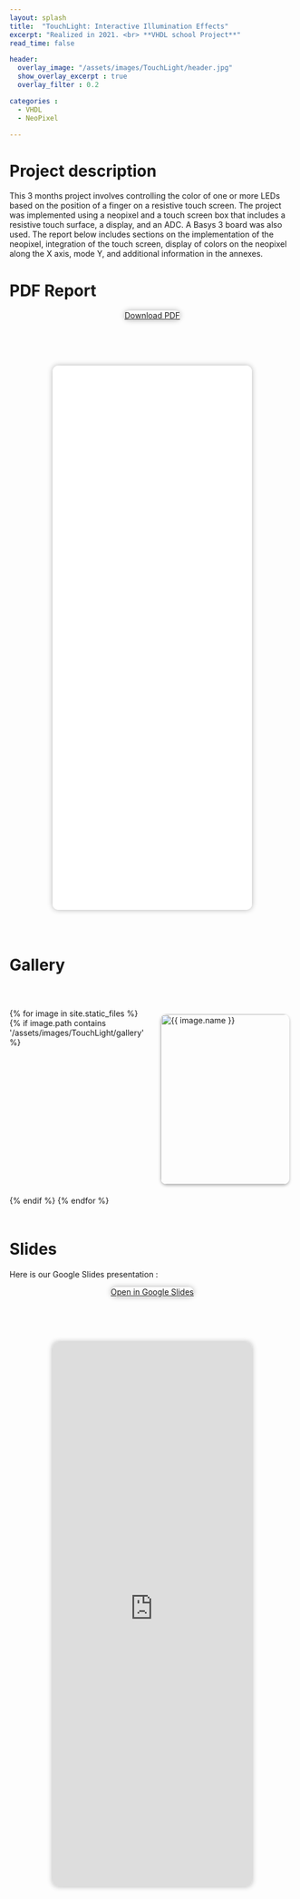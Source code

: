```yaml
---
layout: splash
title:  "TouchLight: Interactive Illumination Effects"
excerpt: "Realized in 2021. <br> **VHDL school Project**"
read_time: false

header: 
  overlay_image: "/assets/images/TouchLight/header.jpg"
  show_overlay_excerpt : true
  overlay_filter : 0.2

categories : 
  - VHDL
  - NeoPixel

---
```


# Project description 

This 3 months project involves controlling the color of one or more LEDs based on the position of a finger on a resistive touch screen. The project was implemented using a neopixel and a touch screen box that includes a resistive touch surface, a display, and an ADC. A Basys 3 board was also used. The report below includes sections on the implementation of the neopixel, integration of the touch screen, display of colors on the neopixel along the X axis, mode Y, and additional information in the annexes.

# PDF Report 

<div style="text-align:center;">
  <a href="/assets/images/TouchLight/project_report.pdf" download class="btn btn-primary" style="border-radius: 10px; box-shadow: 0 0 10px rgba(0, 0, 0, 0.3);">Download PDF</a>
</div>

<div style="text-align:center; margin-top:80px; margin-bottom:80px;">
  <iframe src="/assets/images/TouchLight/project_report.pdf" style="width:70%; min-height:100vw; border-radius: 10px; box-shadow: 0 0 10px rgba(0, 0, 0, 0.3);" frameborder="0"></iframe>
</div>





# Gallery

<div class="gallery" style="margin-top:60px; margin-bottom:60px;">
  {% for image in site.static_files %}
    {% if image.path contains '/assets/images/TouchLight/gallery' %}
      <div class="gallery-item">
        <a href="{{ image.path }}" data-lightbox="gallery">
          <img src="{{ image.path }}" alt="{{ image.name }}" style="max-width:100%; max-height:100%; border-radius: 10px;">
        </a> 
      </div>
    {% endif %}
  {% endfor %}
</div>

<style>
.gallery {
  display: grid;
  grid-template-columns: repeat(auto-fit, minmax(200px, 1fr));
  grid-gap: 10px;
  justify-content: center;
}

.gallery-item {
  flex: 0 0 calc(25% - 20px);
  margin: 10px;
}

.gallery img {
  min-width: 100%;
  min-height: 100%;
  max-width: 100%;
  height: 300px;
  display: block;
  margin: 0 auto;
  box-shadow: 0px 2px 5px rgba(0, 0, 0, 0.3);
}

@media screen and (max-width: 767px) {
  .gallery-item {
    flex-basis: calc(50% - 20px);
  }
}
</style>


# Slides

Here is our Google Slides presentation :

<div style="text-align:center;">
  <a href="https://docs.google.com/presentation/d/1u-xUvSW6nCS6rS0w4zPCPsZCQlNiDVicjZBKPYF13Pg/edit?usp=sharing" download class="btn btn-primary" style="border-radius: 10px; box-shadow: 0 0 10px rgba(0, 0, 0, 0.3);">Open in Google Slides</a>
</div>

<div style="text-align:center; margin-top:80px; margin-bottom:80px; height:100vw; ">
  <iframe src="https://docs.google.com/presentation/d/1u-xUvSW6nCS6rS0w4zPCPsZCQlNiDVicjZBKPYF13Pg/edit?usp=sharing" style="width:70%; height:100%; border-radius: 10px; box-shadow: 0 0 10px rgba(0, 0, 0, 0.3);" frameborder="0" allowfullscreen="true" mozallowfullscreen="true" webkitallowfullscreen="true"></iframe>
</div>